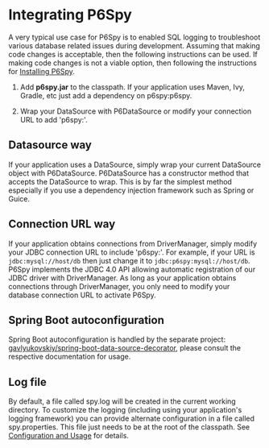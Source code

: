 # Integrating P6Spy

A very typical use case for P6Spy is to enabled SQL logging to troubleshoot various database related issues during 
development.  Assuming that making code changes is acceptable, then the following instructions can be used.  If
 making code changes is not a viable option, then following the instructions for [Installing P6Spy](install.html).

1. Add **p6spy.jar** to the classpath.  If your application uses Maven, Ivy, Gradle, etc just add a dependency on 
   p6spy:p6spy.

1. Wrap your DataSource with P6DataSource or modify your connection URL to add 'p6spy:'.

## Datasource way

If your application uses a DataSource, simply wrap your current DataSource object with P6DataSource.  P6DataSource
has a constructor method that accepts the DataSource to wrap.  This is by far the simplest method
especially if you use a dependency injection framework such as Spring or Guice.    

## Connection URL way

If your application obtains connections from DriverManager, simply modify your JDBC connection URL to include 
'p6spy:'.  For example, if your URL is `jdbc:mysql://host/db` then just change it to 
`jdbc:p6spy:mysql://host/db`. P6Spy implements the JDBC 4.0 API allowing automatic registration of our JDBC driver 
with DriverManager.  As long as your application obtains connections through DriverManager, you only need to modify 
your database connection URL to activate P6Spy.

## Spring Boot autoconfiguration

Spring Boot autoconfiguration is handled by the separate project: [gavlyukovskiy/spring-boot-data-source-decorator](https://github.com/gavlyukovskiy/spring-boot-data-source-decorator), please consult
the respective documentation for usage.

## Log file

By default, a file called spy.log will be created in the current working directory.  To customize the logging
(including using your application's logging framework) you can provide alternate configuration in a file called
spy.properties.  This file just needs to be at the root of the classpath.  See [Configuration and Usage](configandusage.html)
for details.

 






